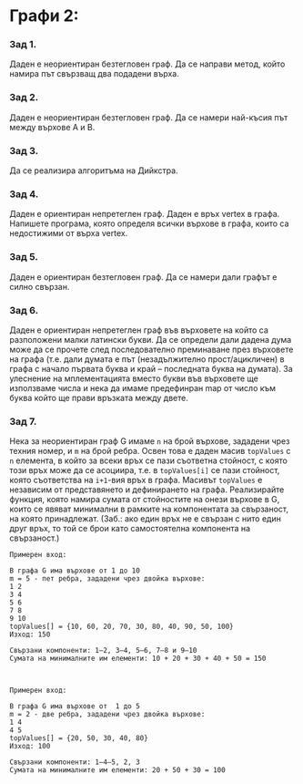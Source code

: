 # Графи 2:

### Зад 1.
Даден е неориентиран безтегловен граф. Да се направи метод, който намира път свързващ два подадени върха.

### Зад 2.
Даден е неориентиран безтегловен граф. Да се намери най-късия път между върхове A и B.

### Зад 3.
Да се реализира алгоритъма на Дийкстра.

### Зад 4.
Даден е ориентиран непретеглен граф. Даден е връх vertex в графа. Напишете програма, която определя всички върхове в графа, които са недостижими от върха vertex.

### Зад 5.
Даден е ориентиран безтегловен граф. Да се намери дали графът е силно свързан.

### Зад 6.
Даден е ориентиран непретеглен граф във върховете на който са разположени малки латински букви. Да се определи дали дадена дума може да се прочете след последователно преминаване през върховете на графа (т.е. дали думата е път (незадължително прост/ацикличен) в графа с начало първата буква и край – последната буква на думата). За улеснение на мплементацията вместо букви във върховете ще използваме числа и нека да имаме предефинран map от число към буква който ще прави връзката между двете.

### Зад 7.
 Нека за неориентиран граф G имаме `n` на брой върхове, зададени чрез техния номер, и `m` на брой ребра. Освен това е даден масив `topValues` с `n` елемента, в който за всеки връх се пази съответна стойност, с която този връх може да се асоциира, т.е. в `topValues[i]` се пази стойност, която съответства на `i+1`-вия връх в графа. Масивът `topValues` е независим от представянето и дефинирането на графа.
Реализирайте функция, която намира сумата от стойностите на онези върхове в G, които се явяват минимални в рамките на компонентата за свързаност, на която принадлежат.
(Заб.: ако един връх не е свързан с нито един друг връх, то той се брои като самостоятелна компонента на свързаност.)

```
Примерен вход:

В графа G има върхове от 1 до 10
m = 5 - пет ребра, зададени чрез двойка върхове:
1 2
3 4
5 6
7 8
9 10
topValues[] = {10, 60, 20, 70, 30, 80, 40, 90, 50, 100} 
Изход: 150

Свързани компоненти: 1–2, 3–4, 5–6, 7–8 и 9–10
Сумата на минималните им елементи: 10 + 20 + 30 + 40 + 50 = 150

 

Примерен вход:

В графа G има върхове от  1 до 5
m = 2 - две ребра, зададени чрез двойка върхове:
1 4
4 5
topValues[] = {20, 50, 30, 40, 80} 
Изход: 100

Свързани компоненти: 1–4–5, 2, 3
Сумата на минималните им елементи: 20 + 50 + 30 = 100
```